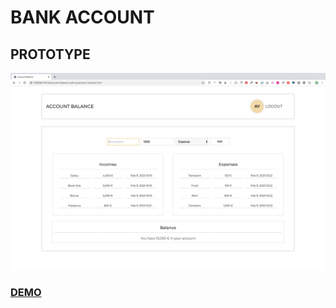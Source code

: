 # BANK ACCOUNT

## PROTOTYPE

![](prototype.png)

### [DEMO](https://microieva.github.io/bank-account/)